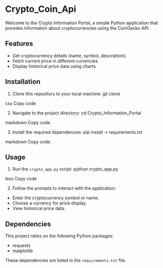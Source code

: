 # Crypto_Coin_Api

Welcome to the Crypto Information Portal, a simple Python application that provides information about cryptocurrencies using the CoinGecko API.

## Features

- Get cryptocurrency details (name, symbol, description).
- Fetch current price in different currencies.
- Display historical price data using charts.

## Installation

1. Clone this repository to your local machine:
git clone <repository-url>

css
Copy code

2. Navigate to the project directory:
cd Crypto_Information_Portal

markdown
Copy code

3. Install the required dependencies:
pip install -r requirements.txt

markdown
Copy code

## Usage

1. Run the `crypto_app.py` script:
python crypto_app.py

less
Copy code

2. Follow the prompts to interact with the application:
- Enter the cryptocurrency symbol or name.
- Choose a currency for price display.
- View historical price data.

## Dependencies

This project relies on the following Python packages:
- requests
- matplotlib

These dependencies are listed in the `requirements.txt` file.
